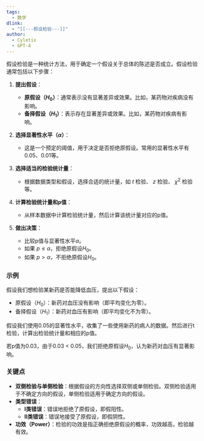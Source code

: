 ```yaml
---
tags:
  - 数学
dlink:
  - "[[---假设检验---]]"
author:
  - Cyletix
  - GPT-4
---
```

假设检验是一种统计方法，用于确定一个假设关于总体的陈述是否成立。假设检验通常包括以下步骤：

1. **提出假设**：
    - **原假设（$H_0$）**：通常表示没有显著差异或效果。比如，某药物对疾病没有影响。
    - **备择假设（$H_1$）**：表示存在显著差异或效果。比如，某药物对疾病有影响。

2. **选择显著性水平（$\alpha$）**：
    - 这是一个预定的阈值，用于决定是否拒绝原假设。常用的显著性水平有0.05、0.01等。

3. **选择适当的检验统计量**：
    - 根据数据类型和假设，选择合适的统计量，如 $t$ 检验、 $z$ 检验、 $\chi^2$ 检验等。

4. **计算检验统计量和p值**：
    - 从样本数据中计算检验统计量，然后计算该统计量对应的p值。

5. **做出决策**：
    - 比较p值与显著性水平$\alpha$。
    - 如果 $p \leq \alpha$，拒绝原假设$H_0$。
    - 如果 $p > \alpha$，不拒绝原假设$H_0$。

### 示例

假设我们想检验某新药是否能降低血压，提出以下假设：

- 原假设（$H_0$）：新药对血压没有影响（即平均变化为零）。
- 备择假设（$H_1$）：新药对血压有影响（即平均变化不为零）。

假设我们使用0.05的显著性水平，收集了一些使用新药的病人的数据。然后进行t检验，计算出检验统计量和相应的p值。

若p值为0.03，由于0.03 < 0.05，我们拒绝原假设$H_0$，认为新药对血压有显著影响。

### 关键点

- **双侧检验与单侧检验**：根据假设的方向性选择双侧或单侧检验。双侧检验适用于不确定方向的假设，单侧检验适用于确定方向的假设。
- **类型错误**：
  - **I类错误**：错误地拒绝了原假设，即假阳性。
  - **II类错误**：错误地接受了原假设，即假阴性。
- **功效（Power）**：检验的功效是指正确拒绝原假设的概率，功效越高，检验越有效。

